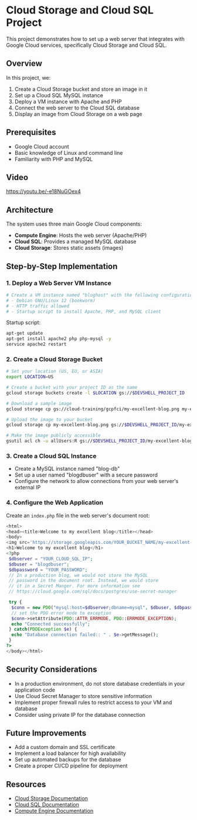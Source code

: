 # Cloud Storage and Cloud SQL Project

This project demonstrates how to set up a web server that integrates with Google Cloud services, specifically Cloud Storage and Cloud SQL.

## Overview

In this project, we:
1. Create a Cloud Storage bucket and store an image in it
2. Set up a Cloud SQL MySQL instance
3. Deploy a VM instance with Apache and PHP
4. Connect the web server to the Cloud SQL database
5. Display an image from Cloud Storage on a web page

## Prerequisites

- Google Cloud account
- Basic knowledge of Linux and command line
- Familiarity with PHP and MySQL

## Video

https://youtu.be/-e18NuGOex4


## Architecture

The system uses three main Google Cloud components:
- **Compute Engine**: Hosts the web server (Apache/PHP)
- **Cloud SQL**: Provides a managed MySQL database
- **Cloud Storage**: Stores static assets (images)

## Step-by-Step Implementation

### 1. Deploy a Web Server VM Instance

```bash
# Create a VM instance named "bloghost" with the following configurations:
# - Debian GNU/Linux 12 (bookworm)
# - HTTP traffic allowed
# - Startup script to install Apache, PHP, and MySQL client
```

Startup script:
```bash
apt-get update
apt-get install apache2 php php-mysql -y
service apache2 restart
```

### 2. Create a Cloud Storage Bucket

```bash
# Set your location (US, EU, or ASIA)
export LOCATION=US

# Create a bucket with your project ID as the name
gcloud storage buckets create -l $LOCATION gs://$DEVSHELL_PROJECT_ID

# Download a sample image
gcloud storage cp gs://cloud-training/gcpfci/my-excellent-blog.png my-excellent-blog.png

# Upload the image to your bucket
gcloud storage cp my-excellent-blog.png gs://$DEVSHELL_PROJECT_ID/my-excellent-blog.png

# Make the image publicly accessible
gsutil acl ch -u allUsers:R gs://$DEVSHELL_PROJECT_ID/my-excellent-blog.png
```

### 3. Create a Cloud SQL Instance

- Create a MySQL instance named "blog-db"
- Set up a user named "blogdbuser" with a secure password
- Configure the network to allow connections from your web server's external IP

### 4. Configure the Web Application

Create an `index.php` file in the web server's document root:
```php
<html>
<head><title>Welcome to my excellent blog</title></head>
<body>
<img src='https://storage.googleapis.com/YOUR_BUCKET_NAME/my-excellent-blog.png'>
<h1>Welcome to my excellent blog</h1>
<?php
 $dbserver = "YOUR_CLOUD_SQL_IP";
 $dbuser = "blogdbuser";
 $dbpassword = "YOUR_PASSWORD";
 // In a production blog, we would not store the MySQL
 // password in the document root. Instead, we would store
 // it in a Secret Manger. For more information see 
 // https://cloud.google.com/sql/docs/postgres/use-secret-manager

 try {
  $conn = new PDO("mysql:host=$dbserver;dbname=mysql", $dbuser, $dbpassword);
  // set the PDO error mode to exception
  $conn->setAttribute(PDO::ATTR_ERRMODE, PDO::ERRMODE_EXCEPTION);
  echo "Connected successfully";
 } catch(PDOException $e) {
  echo "Database connection failed:: " . $e->getMessage();
 }
?>
</body></html>
```

## Security Considerations

- In a production environment, do not store database credentials in your application code
- Use Cloud Secret Manager to store sensitive information
- Implement proper firewall rules to restrict access to your VM and database
- Consider using private IP for the database connection

## Future Improvements

- Add a custom domain and SSL certificate
- Implement a load balancer for high availability
- Set up automated backups for the database
- Create a proper CI/CD pipeline for deployment

## Resources

- [Cloud Storage Documentation](https://cloud.google.com/storage/docs)
- [Cloud SQL Documentation](https://cloud.google.com/sql/docs)
- [Compute Engine Documentation](https://cloud.google.com/compute/docs)
